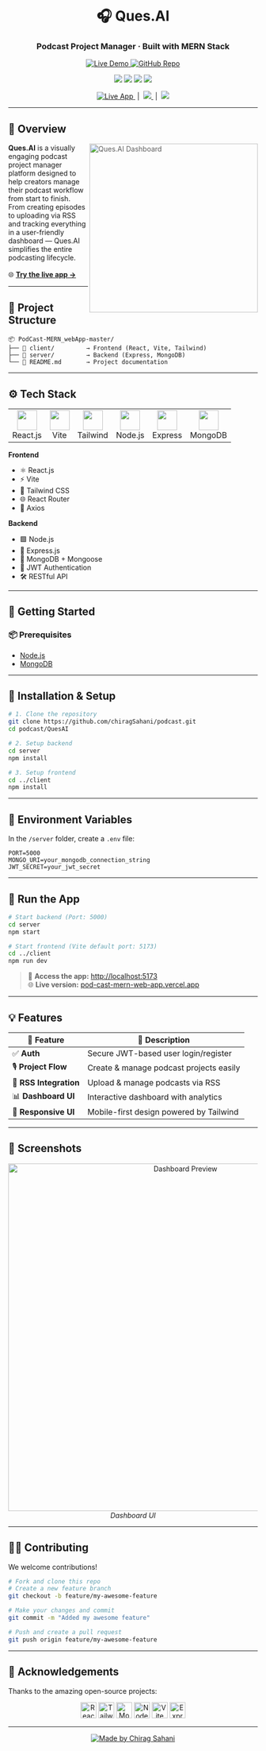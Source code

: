 <h1 align="center">🎧 Ques.AI</h1>
<h3 align="center">Podcast Project Manager · Built with MERN Stack</h3>

<p align="center">
  <a href="https://pod-cast-mern-web-app.vercel.app/" target="_blank">
    <img src="https://img.shields.io/badge/🌐 Live Demo-pod--cast--mern--web--app.vercel.app-blue?style=for-the-badge&logo=vercel" alt="Live Demo"/>
  </a>
  <a href="https://github.com/chiragSahani/podcast" target="_blank">
    <img src="https://img.shields.io/badge/GitHub-Repo-black?style=for-the-badge&logo=github" alt="GitHub Repo"/>
  </a>
</p>

<p align="center">
  <img src="https://img.shields.io/badge/Stack-MERN-blueviolet?style=for-the-badge"/>
  <img src="https://img.shields.io/badge/Frontend-React%2BVite-lightblue?style=for-the-badge"/>
  <img src="https://img.shields.io/badge/Backend-Express%2BNode-green?style=for-the-badge"/>
  <img src="https://img.shields.io/badge/Database-MongoDB-brightgreen?style=for-the-badge"/>
</p>

<p align="center">
  <a href="https://pod-cast-mern-web-app.vercel.app/" target="_blank">
    <img src="https://img.shields.io/badge/Try%20it%20Now-LIVE-blueviolet?style=flat-square&logo=vercel" alt="Live App"/>
  </a>
  &nbsp;|&nbsp;
  <a href="#-features">
    <img src="https://img.shields.io/badge/Features-Explore-yellow?style=flat-square"/>
  </a>
  &nbsp;|&nbsp;
  <a href="#-screenshots">
    <img src="https://img.shields.io/badge/Screenshots-Gallery-lightgrey?style=flat-square"/>
  </a>
</p>

---

## 🧩 Overview

> <img align="right" width="340" src="https://res.cloudinary.com/dlyctssmy/image/upload/v1751433813/3A58B7F8-5569-4131-B3A6-F2EBAD0740FD_i0udo6.png" alt="Ques.AI Dashboard"/>

**Ques.AI** is a visually engaging podcast project manager platform designed to help creators manage their podcast workflow from start to finish. From creating episodes to uploading via RSS and tracking everything in a user-friendly dashboard — Ques.AI simplifies the entire podcasting lifecycle.  
<br>
🌐 **[Try the live app →](https://pod-cast-mern-web-app.vercel.app/)**

---

## 📁 Project Structure

```text
📦 PodCast-MERN_webApp-master/
├── 📂 client/         → Frontend (React, Vite, Tailwind)
├── 📂 server/         → Backend (Express, MongoDB)
└── 📄 README.md       → Project documentation
```

---

## ⚙️ Tech Stack

<div align="center">

<table>
<tr>
<td align="center"><img src="https://cdn.jsdelivr.net/gh/devicons/devicon/icons/react/react-original.svg" width="40"/><br>React.js</td>
<td align="center"><img src="https://vitejs.dev/logo.svg" width="40"/><br>Vite</td>
<td align="center"><img src="https://cdn.jsdelivr.net/gh/devicons/devicon/icons/tailwindcss/tailwindcss-plain.svg" width="40"/><br>Tailwind</td>
<td align="center"><img src="https://cdn.jsdelivr.net/gh/devicons/devicon/icons/nodejs/nodejs-original.svg" width="40"/><br>Node.js</td>
<td align="center"><img src="https://cdn.jsdelivr.net/gh/devicons/devicon/icons/express/express-original.svg" width="40"/><br>Express</td>
<td align="center"><img src="https://cdn.jsdelivr.net/gh/devicons/devicon/icons/mongodb/mongodb-original.svg" width="40"/><br>MongoDB</td>
</tr>
</table>

</div>

**Frontend**
- ⚛️ React.js
- ⚡ Vite
- 💅 Tailwind CSS
- 🌐 React Router
- 📡 Axios

**Backend**
- 🟩 Node.js
- 🚂 Express.js
- 🍃 MongoDB + Mongoose
- 🔐 JWT Authentication
- 🛠️ RESTful API

---

## 🚀 Getting Started

### 📦 Prerequisites

- [Node.js](https://nodejs.org/)
- [MongoDB](https://www.mongodb.com/atlas/database)

---

## 🧰 Installation & Setup

```bash
# 1. Clone the repository
git clone https://github.com/chiragSahani/podcast.git
cd podcast/QuesAI

# 2. Setup backend
cd server
npm install

# 3. Setup frontend
cd ../client
npm install
```

---

## 🔐 Environment Variables

In the `/server` folder, create a `.env` file:

```env
PORT=5000
MONGO_URI=your_mongodb_connection_string
JWT_SECRET=your_jwt_secret
```

---

## 🧪 Run the App

```bash
# Start backend (Port: 5000)
cd server
npm start

# Start frontend (Vite default port: 5173)
cd ../client
npm run dev
```

> 🔗 **Access the app:** [http://localhost:5173](http://localhost:5173) <br>
> 🌐 **Live version:** [pod-cast-mern-web-app.vercel.app](https://pod-cast-mern-web-app.vercel.app/)

---

## 💡 Features

<div align="center">

| 🌟 Feature             | 💬 Description                             |
|-----------------------|--------------------------------------------|
| ✅ **Auth**           | Secure JWT-based user login/register       |
| 🎙️ **Project Flow**  | Create & manage podcast projects easily    |
| 🔗 **RSS Integration**| Upload & manage podcasts via RSS           |
| 📊 **Dashboard UI**   | Interactive dashboard with analytics       |
| 📱 **Responsive UI**  | Mobile-first design powered by Tailwind    |

</div>

---

## 📸 Screenshots

<div align="center">
  <img src="https://res.cloudinary.com/dlyctssmy/image/upload/v1751433813/3A58B7F8-5569-4131-B3A6-F2EBAD0740FD_i0udo6.png" width="700" alt="Dashboard Preview"/>
  <br>
  <em>Dashboard UI </em>
</div>

---

## 🧑‍💻 Contributing

We welcome contributions!

```bash
# Fork and clone this repo
# Create a new feature branch
git checkout -b feature/my-awesome-feature

# Make your changes and commit
git commit -m "Added my awesome feature"

# Push and create a pull request
git push origin feature/my-awesome-feature
```

---



## 🙌 Acknowledgements

Thanks to the amazing open-source projects:

<p align="center">
  <a href="https://reactjs.org/"><img src="https://cdn.jsdelivr.net/gh/devicons/devicon/icons/react/react-original.svg" width="32" title="React"/></a>
  <a href="https://tailwindcss.com/"><img src="https://cdn.jsdelivr.net/gh/devicons/devicon/icons/tailwindcss/tailwindcss-plain.svg" width="32" title="Tailwind"/></a>
  <a href="https://mongodb.com/"><img src="https://cdn.jsdelivr.net/gh/devicons/devicon/icons/mongodb/mongodb-original.svg" width="32" title="MongoDB"/></a>
  <a href="https://nodejs.org/"><img src="https://cdn.jsdelivr.net/gh/devicons/devicon/icons/nodejs/nodejs-original.svg" width="32" title="Node.js"/></a>
  <a href="https://vitejs.dev/"><img src="https://vitejs.dev/logo.svg" width="32" title="Vite"/></a>
  <a href="https://expressjs.com/"><img src="https://cdn.jsdelivr.net/gh/devicons/devicon/icons/express/express-original.svg" width="32" title="Express"/></a>
</p>

---

<p align="center">
  <a href="https://pod-cast-mern-web-app.vercel.app/" target="_blank">
    <img src="https://readme-typing-svg.demolab.com?font=Fira+Code&weight=700&size=28&pause=1000&color=6A5ACD&center=true&vCenter=true&width=400&lines=Made+with+%F0%9F%92%BB+and+%F0%9F%8E%A7+by+Chirag+Sahani" alt="Made by Chirag Sahani"/>
  </a>
</p>
